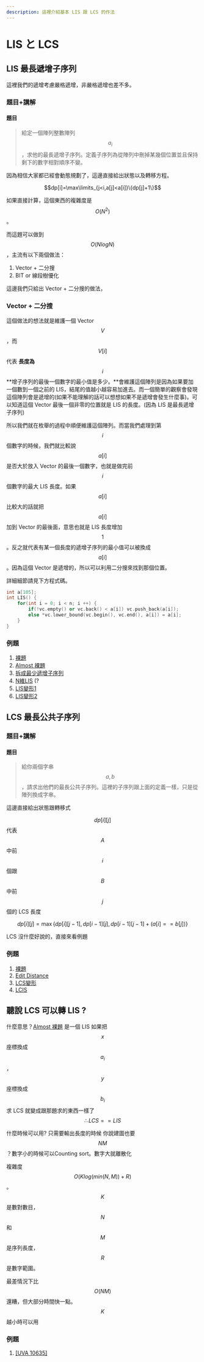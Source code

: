 ```yaml
---
description: 這裡介紹基本 LIS 跟 LCS 的作法
---
```


# LIS と LCS

## LIS 最長遞增子序列

這裡我們的遞增考慮嚴格遞增，非嚴格遞增也差不多。

### 題目+講解

#### 題目

> 給定一個陣列整數陣列$$a_i$$，求他的最長遞增子序列。定義子序列為從陣列中刪掉某幾個位置並且保持剩下的數字相對順序不變。

因為相信大家都已經會動態規劃了，這邊直接給出狀態以及轉移方程。

$$dp[i]=\max\limits_{j<i,a[j]<a[i]}\{dp[j]+1\}$$

如果直接計算，這個東西的複雜度是 $$O(N^2)$$。

而這題可以做到 $$O(NlogN)$$，主流有以下兩個做法：

1. Vector + 二分搜
2. BIT or 線段樹優化

這邊我們只給出 Vector + 二分搜的做法，

### Vector + 二分搜

這個做法的想法就是維護一個 Vector $$V$$，而 $$V[i]$$ 代表 **長度為** $$i$$ **增子序列的最後一個數字的最小值是多少。**會維護這個陣列是因為如果要加一個數到一個之前的 LIS，結尾的值越小越容易加進去。而一個簡單的觀察會發現這個陣列會是遞增的(如果不能理解的話可以想想如果不是遞增會發生什麼事)。可以知道這個 Vector 最後一個非零的位置就是 LIS 的長度。(因為 LIS 是最長遞增子序列)

所以我們就在枚舉的過程中順便維護這個陣列。而當我們處理到第 $$i$$ 個數字的時候，我們就比較說 $$a[i]$$是否大於放入 Vector 的最後一個數字，也就是做完前 $$i$$ 個數字的最大 LIS 長度。如果 $$a[i]$$ 比較大的話就把 $$a[i]$$ 加到 Vector 的最後面，意思也就是 LIS 長度增加 $$1$$。反之就代表有某一個長度的遞增子序列的最小值可以被換成 $$a[i]$$。因為這個 Vector 是遞增的，所以可以利用二分搜來找到那個位置。

詳細細節請見下方程式碼。

```cpp
int a[105];
int LIS() {
    for(int i = 0; i < n; i ++) {
        if(!vc.empty() or vc.back() < a[i]) vc.push_back(a[i]);
        else *vc.lower_bound(vc.begin(), vc.end(), a[i]) = a[i];
    }
}
```

### 例題

1. [裸題](https://zerojudge.tw/ShowProblem?problemid=d242)
2. [Almost 裸題](https://zerojudge.tw/ShowProblem?problemid=f608)
3. [拆成最少遞增子序列](https://atcoder.jp/contests/abc134/tasks/abc134\_e/)
4. [N維LIS](http://domen111.github.io/UVa-Easy-Viewer/?103) (?
5. [LIS變形1](https://ac.nowcoder.com/acm/contest/11164/D?\&headNav=acm)
6. [LIS變形2](https://codeforces.com/problemset/problem/1468/A)

## LCS 最長公共子序列

### 題目+講解

#### 題目

> 給你兩個字串$$a,b$$，請求出他們的最長公共子序列。這裡的子序列跟上面的定義一樣，只是從陣列換成字串。

這邊直接給出狀態跟轉移式

$$dp[i][j]$$ 代表 $$A$$ 中前 $$i$$ 個跟 $$B$$ 中前 $$j$$ 個的 LCS 長度

$$dp[i][j] = \max\{dp[i][j - 1], dp[i - 1][j], dp[i - 1][j - 1] + (a[i] == b[j])\}$$

LCS 沒什麼好說的，直接來看例題

### 例題

1. [裸題](https://atcoder.jp/contests/dp/tasks/dp\_f)
2. [Edit Distance](https://cses.fi/problemset/task/1639)
3. [LCS變形](https://atcoder.jp/contests/abc130/tasks/abc130\_e)
4. [LCIS](https://codeforces.com/problemset/problem/10/D)



## 聽說 LCS 可以轉 LIS ?

什麼意思？[Almost 裸題](https://zerojudge.tw/ShowProblem?problemid=f608) 是一個 LIS 如果把 $$x$$ 座標換成 $$a_i$$， $$y$$ 座標換成 $$b_i$$ 求 LCS 就變成跟那題求的東西一樣了 $$\therefore LCS == LIS$$

什麼時候可以用? 只需要輸出長度的時候 你說建圖也要 $$NM$$？數字小的時候可以Counting sort。數字大就離散化

複雜度 $$O(Klog(min(N,M)) + R)$$。$$K$$是數對數目，$$N$$和 $$M$$是序列長度，$$R$$是數字範圍。

最差情況下比 $$O(NM)$$ 還糟，但大部分時間快一點。$$K$$ 越小時可以用

### 例題

1. [\[UVA 10635\]](https://vjudge.net/problem/UVA-10635)

